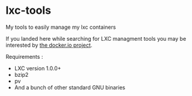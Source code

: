 lxc-tools
=========

My tools to easily manage my lxc containers

If you landed here while searching for LXC managment tools you may be interested by [the docker.io project][dc].

Requirements :

* LXC version 1.0.0+
* bzip2
* pv
* And a bunch of other standard GNU binaries



[dc]: http://www.docker.io/
